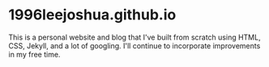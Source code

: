 # 1996leejoshua.github.io 
This is a personal website and blog that I've built from scratch using HTML, CSS, Jekyll, and a lot of googling. I'll continue to incorporate improvements in my free time.
